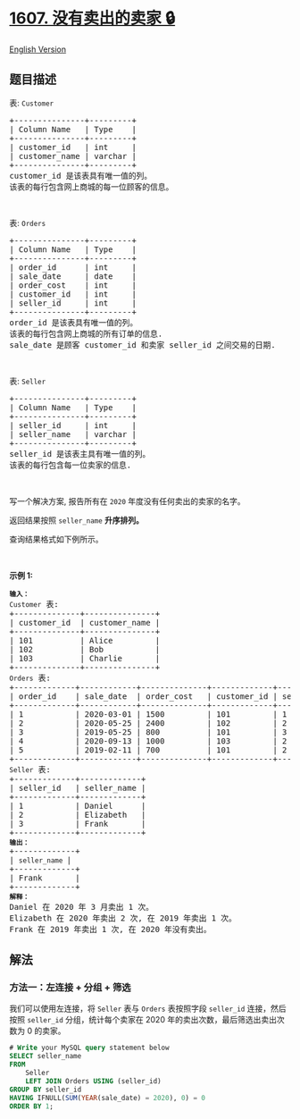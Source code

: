 # [1607. 没有卖出的卖家 🔒](https://leetcode.cn/problems/sellers-with-no-sales)

[English Version](/solution/1600-1699/1607.Sellers%20With%20No%20Sales/README_EN.md)

<!-- tags:数据库 -->

<!-- difficulty:简单 -->

## 题目描述

<!-- 这里写题目描述 -->

<p>表: <code>Customer</code></p>

<pre>
+---------------+---------+
| Column Name   | Type    |
+---------------+---------+
| customer_id   | int     |
| customer_name | varchar |
+---------------+---------+
customer_id 是该表具有唯一值的列。
该表的每行包含网上商城的每一位顾客的信息。
</pre>

<p>&nbsp;</p>

<p>表: <code>Orders</code></p>

<pre>
+---------------+---------+
| Column Name   | Type    |
+---------------+---------+
| order_id      | int     |
| sale_date     | date    |
| order_cost    | int     |
| customer_id   | int     |
| seller_id     | int     |
+---------------+---------+
order_id 是该表具有唯一值的列。
该表的每行包含网上商城的所有订单的信息.
sale_date 是顾客 customer_id 和卖家 seller_id 之间交易的日期.
</pre>

<p>&nbsp;</p>

<p>表: <code>Seller</code></p>

<pre>
+---------------+---------+
| Column Name   | Type    |
+---------------+---------+
| seller_id     | int     |
| seller_name   | varchar |
+---------------+---------+
seller_id 是该表主具有唯一值的列。
该表的每行包含每一位卖家的信息.
</pre>

<p>&nbsp;</p>

<p>写一个解决方案,&nbsp;报告所有在&nbsp;<code>2020</code>&nbsp;年度没有任何卖出的卖家的名字。</p>

<p>返回结果按照&nbsp;<code>seller_name</code>&nbsp;<strong>升序排列。</strong></p>

<p>查询结果格式如下例所示。</p>

<p>&nbsp;</p>

<p><strong>示例 1:</strong></p>

<pre>
<code><strong>输入：</strong>
Customer</code> 表:
+--------------+---------------+
| customer_id  | customer_name |
+--------------+---------------+
| 101          | Alice         |
| 102          | Bob           |
| 103          | Charlie       |
+--------------+---------------+
<code>Orders</code> 表:
+-------------+------------+--------------+-------------+-------------+
| order_id    | sale_date  | order_cost   | customer_id | seller_id   |
+-------------+------------+--------------+-------------+-------------+
| 1           | 2020-03-01 | 1500         | 101         | 1           |
| 2           | 2020-05-25 | 2400         | 102         | 2           |
| 3           | 2019-05-25 | 800          | 101         | 3           |
| 4           | 2020-09-13 | 1000         | 103         | 2           |
| 5           | 2019-02-11 | 700          | 101         | 2           |
+-------------+------------+--------------+-------------+-------------+
<code>Seller</code> 表:
+-------------+-------------+
| seller_id   | seller_name |
+-------------+-------------+
| 1           | Daniel      |
| 2           | Elizabeth   |
| 3           | Frank       |
+-------------+-------------+
<code><strong>输出：</strong></code>
+-------------+
| <code>seller_name </code>|
+-------------+
| Frank       |
+-------------+
<code><strong>解释：</strong></code>
Daniel 在 2020 年 3 月卖出 1 次。
Elizabeth 在 2020 年卖出 2 次, 在 2019 年卖出 1 次。
Frank 在 2019 年卖出 1 次, 在 2020 年没有卖出。</pre>

## 解法

### 方法一：左连接 + 分组 + 筛选

我们可以使用左连接，将 `Seller` 表与 `Orders` 表按照字段 `seller_id` 连接，然后按照 `seller_id` 分组，统计每个卖家在 $2020$ 年的卖出次数，最后筛选出卖出次数为 $0$ 的卖家。

<!-- tabs:start -->

```sql
# Write your MySQL query statement below
SELECT seller_name
FROM
    Seller
    LEFT JOIN Orders USING (seller_id)
GROUP BY seller_id
HAVING IFNULL(SUM(YEAR(sale_date) = 2020), 0) = 0
ORDER BY 1;
```

<!-- tabs:end -->

<!-- end -->
